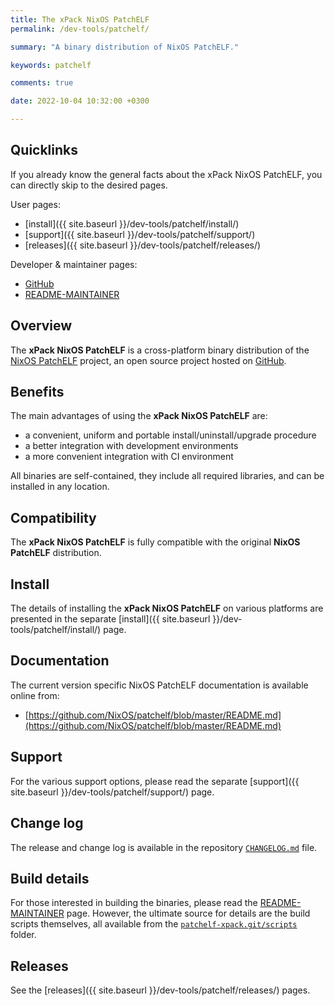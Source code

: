 ```yaml
---
title: The xPack NixOS PatchELF
permalink: /dev-tools/patchelf/

summary: "A binary distribution of NixOS PatchELF."

keywords: patchelf

comments: true

date: 2022-10-04 10:32:00 +0300

---
```


## Quicklinks

If you already know the general facts about the xPack NixOS PatchELF, you can
directly skip to the desired pages.

User pages:

- [install]({{ site.baseurl }}/dev-tools/patchelf/install/)
- [support]({{ site.baseurl }}/dev-tools/patchelf/support/)
- [releases]({{ site.baseurl }}/dev-tools/patchelf/releases/)

Developer & maintainer pages:

- [GitHub](https://github.com/xpack-dev-tools/patchelf-xpack/)
- [README-MAINTAINER](https://github.com/xpack-dev-tools/patchelf-xpack/blob/xpack/README-MAINTAINER.md)

## Overview

The **xPack NixOS PatchELF** is a cross-platform binary distribution of the
[NixOS PatchELF](https://github.com/NixOS/patchelf) project,
an open source project hosted on
[GitHub](https://github.com/NixOS/patchelf).

## Benefits

The main advantages of using the **xPack NixOS PatchELF** are:

- a convenient, uniform and portable install/uninstall/upgrade procedure
- a better integration with development environments
- a more convenient integration with CI environment

All binaries are self-contained, they include all required libraries,
and can be installed in any location.

## Compatibility

The **xPack NixOS PatchELF** is fully compatible with the original **NixOS PatchELF**
distribution.

## Install

The details of installing the **xPack NixOS PatchELF** on various platforms are
presented in the separate
[install]({{ site.baseurl }}/dev-tools/patchelf/install/) page.

## Documentation

The current version specific NixOS PatchELF documentation is available online from:

- [https://github.com/NixOS/patchelf/blob/master/README.md](https://github.com/NixOS/patchelf/blob/master/README.md)

## Support

For the various support options, please read the separate
[support]({{ site.baseurl }}/dev-tools/patchelf/support/) page.

## Change log

The release and change log is available in the repository
[`CHANGELOG.md`](https://github.com/xpack-dev-tools/patchelf-xpack/blob/xpack/CHANGELOG.md) file.

## Build details

For those interested in building the binaries, please read the
[README-MAINTAINER](https://github.com/xpack-dev-tools/patchelf-xpack/blob/xpack/README-MAINTAINER.md)
page.
However, the ultimate source for details are the build scripts themselves,
all available from the
[`patchelf-xpack.git/scripts`](https://github.com/xpack-dev-tools/patchelf-xpack/tree/xpack/scripts/)
folder.

## Releases

See the [releases]({{ site.baseurl }}/dev-tools/patchelf/releases/) pages.
